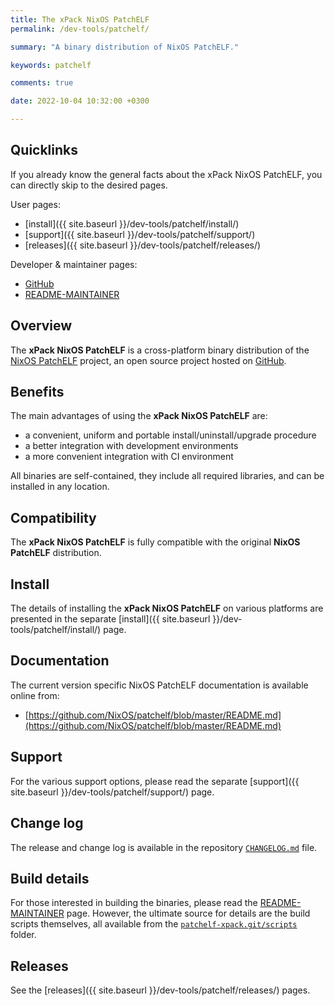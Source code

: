 ```yaml
---
title: The xPack NixOS PatchELF
permalink: /dev-tools/patchelf/

summary: "A binary distribution of NixOS PatchELF."

keywords: patchelf

comments: true

date: 2022-10-04 10:32:00 +0300

---
```


## Quicklinks

If you already know the general facts about the xPack NixOS PatchELF, you can
directly skip to the desired pages.

User pages:

- [install]({{ site.baseurl }}/dev-tools/patchelf/install/)
- [support]({{ site.baseurl }}/dev-tools/patchelf/support/)
- [releases]({{ site.baseurl }}/dev-tools/patchelf/releases/)

Developer & maintainer pages:

- [GitHub](https://github.com/xpack-dev-tools/patchelf-xpack/)
- [README-MAINTAINER](https://github.com/xpack-dev-tools/patchelf-xpack/blob/xpack/README-MAINTAINER.md)

## Overview

The **xPack NixOS PatchELF** is a cross-platform binary distribution of the
[NixOS PatchELF](https://github.com/NixOS/patchelf) project,
an open source project hosted on
[GitHub](https://github.com/NixOS/patchelf).

## Benefits

The main advantages of using the **xPack NixOS PatchELF** are:

- a convenient, uniform and portable install/uninstall/upgrade procedure
- a better integration with development environments
- a more convenient integration with CI environment

All binaries are self-contained, they include all required libraries,
and can be installed in any location.

## Compatibility

The **xPack NixOS PatchELF** is fully compatible with the original **NixOS PatchELF**
distribution.

## Install

The details of installing the **xPack NixOS PatchELF** on various platforms are
presented in the separate
[install]({{ site.baseurl }}/dev-tools/patchelf/install/) page.

## Documentation

The current version specific NixOS PatchELF documentation is available online from:

- [https://github.com/NixOS/patchelf/blob/master/README.md](https://github.com/NixOS/patchelf/blob/master/README.md)

## Support

For the various support options, please read the separate
[support]({{ site.baseurl }}/dev-tools/patchelf/support/) page.

## Change log

The release and change log is available in the repository
[`CHANGELOG.md`](https://github.com/xpack-dev-tools/patchelf-xpack/blob/xpack/CHANGELOG.md) file.

## Build details

For those interested in building the binaries, please read the
[README-MAINTAINER](https://github.com/xpack-dev-tools/patchelf-xpack/blob/xpack/README-MAINTAINER.md)
page.
However, the ultimate source for details are the build scripts themselves,
all available from the
[`patchelf-xpack.git/scripts`](https://github.com/xpack-dev-tools/patchelf-xpack/tree/xpack/scripts/)
folder.

## Releases

See the [releases]({{ site.baseurl }}/dev-tools/patchelf/releases/) pages.
